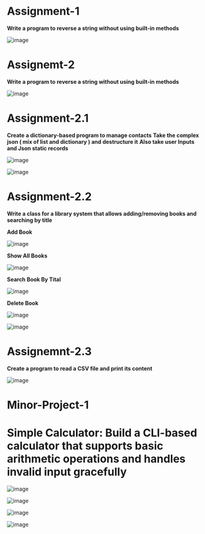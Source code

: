 # Assignment-1
**Write a program to reverse a string without using built-in methods**

![image](https://github.com/user-attachments/assets/a2b41b92-4cea-4136-88bf-38b8772944ca)

# Assignemt-2 
**Write a program to reverse a string without using built-in methods**

![image](https://github.com/user-attachments/assets/e3984a95-71a9-4cd3-a285-310fd8a842e0)

# Assignment-2.1
**Create a dictionary-based program to manage contacts**
**Take the complex json ( mix of list and dictionary )  and destructure it**
**Also take user Inputs and Json static records**

![image](https://github.com/user-attachments/assets/bd918d85-bb5d-4a66-9f17-c4ad8551bda8)
  
![image](https://github.com/user-attachments/assets/22918071-6b91-4110-baa2-078103d6b88b)

# Assignment-2.2
**Write a class for a library system that allows adding/removing books and searching by title**

**Add Book**

![image](https://github.com/user-attachments/assets/19ba7ce5-6cd3-4022-ba74-145fb8234223)

**Show All Books**

![image](https://github.com/user-attachments/assets/1e2cb89c-d0c4-4cc5-90bb-ffcb32ec8990)

**Search Book By Tital**

![image](https://github.com/user-attachments/assets/6638537b-92ea-4aec-8ec4-f99b369eaf79)

**Delete Book**

![image](https://github.com/user-attachments/assets/3494a8a4-39e3-4acd-b756-fff2474c4091)

![image](https://github.com/user-attachments/assets/586314fb-e191-4e58-bf25-8771c73ea5c7)

# Assignemnt-2.3
**Create a program to read a CSV file and print its content**

![image](https://github.com/user-attachments/assets/5a00b36e-0d0a-426d-8612-c6c34148905d)

# Minor-Project-1
# Simple Calculator: Build a CLI-based calculator that supports basic arithmetic operations and handles invalid input gracefully

![image](https://github.com/user-attachments/assets/4af091f2-829b-4754-b6a0-ee031552799a)

![image](https://github.com/user-attachments/assets/d044fcb7-8937-4f39-9103-e5f8aebc3b77)

![image](https://github.com/user-attachments/assets/dfe348fb-a527-4790-a692-cb5f1b787e73)

![image](https://github.com/user-attachments/assets/8f9798f0-dc67-4e0e-a4c8-6a56ecc0aef5)

